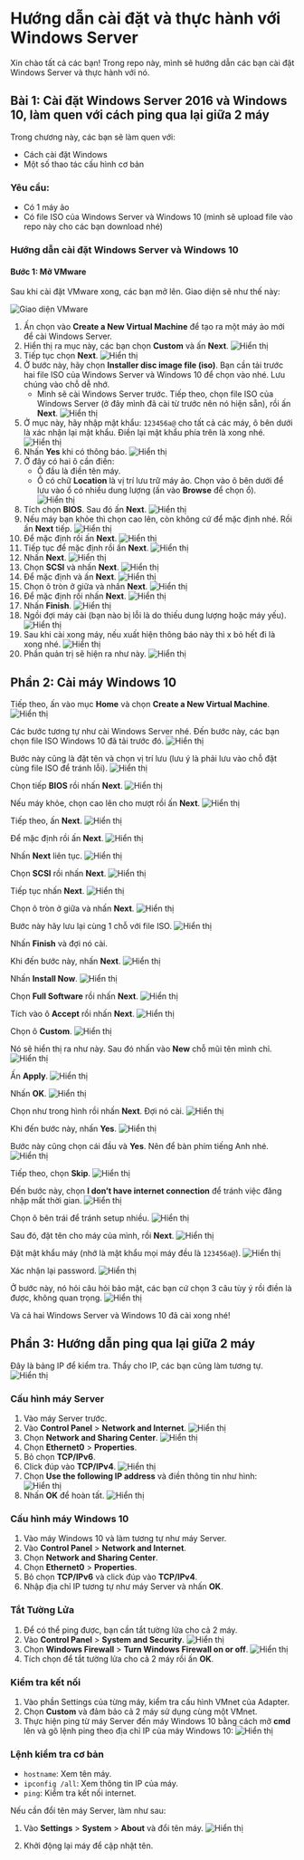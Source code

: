 # Hướng dẫn cài đặt và thực hành với Windows Server

Xin chào tất cả các bạn! Trong repo này, mình sẽ hướng dẫn các bạn cài đặt Windows Server và thực hành với nó.

## Bài 1: Cài đặt Windows Server 2016 và Windows 10, làm quen với cách ping qua lại giữa 2 máy

Trong chương này, các bạn sẽ làm quen với:
- Cách cài đặt Windows
- Một số thao tác cấu hình cơ bản

### Yêu cầu:
- Có 1 máy ảo
- Có file ISO của Windows Server và Windows 10 (mình sẽ upload file vào repo này cho các bạn download nhé)

### Hướng dẫn cài đặt Windows Server và Windows 10

#### Bước 1: Mở VMware
Sau khi cài đặt VMware xong, các bạn mở lên. Giao diện sẽ như thế này:

![Giao diện VMware](./bai1images/vmware.png)

1. Ấn chọn vào **Create a New Virtual Machine** để tạo ra một máy ảo mới để cài Windows Server.
2. Hiển thị ra mục này, các bạn chọn **Custom** và ấn **Next**.
   ![Hiển thị](./bai1images/vm1.png)
3. Tiếp tục chọn **Next**.
   ![Hiển thị](./bai1images/vm2.png)
4. Ở bước này, hãy chọn **Installer disc image file (iso)**. Bạn cần tải trước hai file ISO của Windows Server và Windows 10 để chọn vào nhé. Lưu chúng vào chỗ dễ nhớ.
   - Mình sẽ cài Windows Server trước. Tiếp theo, chọn file ISO của Windows Server (ở đây mình đã cài từ trước nên nó hiện sẵn), rồi ấn **Next**.
   ![Hiển thị](./bai1images/vm3.png)
5. Ở mục này, hãy nhập mật khẩu: `123456a@` cho tất cả các máy, ô bên dưới là xác nhận lại mật khẩu. Điền lại mật khẩu phía trên là xong nhé.
   ![Hiển thị](./bai1images/vm4.png)
6. Nhấn **Yes** khi có thông báo.
   ![Hiển thị](./bai1images/vm5.png)
7. Ở đây có hai ô cần điền:
   - Ô đầu là điền tên máy.
   - Ô có chữ **Location** là vị trí lưu trữ máy ảo. Chọn vào ô bên dưới để lưu vào ổ có nhiều dung lượng (ấn vào **Browse** để chọn ổ).
   ![Hiển thị](./bai1images/vm6.png)
8. Tích chọn **BIOS**. Sau đó ấn **Next**.
   ![Hiển thị](./bai1images/vm7.png)
9. Nếu máy bạn khỏe thì chọn cao lên, còn không cứ để mặc định nhé. Rồi ấn **Next** tiếp.
   ![Hiển thị](./bai1images/vm8.png)
10. Để mặc định rồi ấn **Next**.
    ![Hiển thị](./bai1images/vm9.png)
11. Tiếp tục để mặc định rồi ấn **Next**.
    ![Hiển thị](./bai1images/vm10.png)
12. Nhấn **Next**.
    ![Hiển thị](./bai1images/vm11.png)
13. Chọn **SCSI** và nhấn **Next**.
    ![Hiển thị](./bai1images/vm12.png)
14. Để mặc định và ấn **Next**.
    ![Hiển thị](./bai1images/vm13.png)
15. Chọn ô tròn ở giữa và nhấn **Next**.
    ![Hiển thị](./bai1images/vm14.png)
16. Để mặc định rồi nhấn **Next**.
    ![Hiển thị](./bai1images/vm15.png)
17. Nhấn **Finish**.
    ![Hiển thị](./bai1images/vm16.png)
18. Ngồi đợi máy cài (bạn nào bị lỗi là do thiếu dung lượng hoặc máy yếu).
    ![Hiển thị](./bai1images/vm17.png)
19. Sau khi cài xong máy, nếu xuất hiện thông báo này thì x bỏ hết đi là xong nhé.
    ![Hiển thị](./bai1images/vm18.png)
20. Phần quản trị sẽ hiện ra như này.
    ![Hiển thị](./bai1images/vm19.png)

## Phần 2: Cài máy Windows 10

Tiếp theo, ấn vào mục **Home** và chọn **Create a New Virtual Machine**.
![Hiển thị](./bai1images/vm20.png)

Các bước tương tự như cài Windows Server nhé. Đến bước này, các bạn chọn file ISO Windows 10 đã tải trước đó.
![Hiển thị](./bai1images/vm21.png)

Bước này cũng là đặt tên và chọn vị trí lưu (lưu ý là phải lưu vào chỗ đặt cùng file ISO để tránh lỗi).
![Hiển thị](./bai1images/vm22.png)

Chọn tiếp **BIOS** rồi nhấn **Next**.
![Hiển thị](./bai1images/vm23.png)

Nếu máy khỏe, chọn cao lên cho mượt rồi ấn **Next**.
![Hiển thị](./bai1images/vm24.png)

Tiếp theo, ấn **Next**.
![Hiển thị](./bai1images/vm25.png)

Để mặc định rồi ấn **Next**.
![Hiển thị](./bai1images/vm26.png)

Nhấn **Next** liên tục.
![Hiển thị](./bai1images/vm27.png)

Chọn **SCSI** rồi nhấn **Next**.
![Hiển thị](./bai1images/vm28.png)

Tiếp tục nhấn **Next**.
![Hiển thị](./bai1images/vm29.png)

Chọn ô tròn ở giữa và nhấn **Next**.
![Hiển thị](./bai1images/vm30.png)

Bước này hãy lưu lại cùng 1 chỗ với file ISO.
![Hiển thị](./bai1images/vm31.png)

Nhấn **Finish** và đợi nó cài.

Khi đến bước này, nhấn **Next**.
![Hiển thị](./bai1images/vm32.png)

Nhấn **Install Now**.
![Hiển thị](./bai1images/vm33.png)

Chọn **Full Software** rồi nhấn **Next**.
![Hiển thị](./bai1images/vm34.png)

Tích vào ô **Accept** rồi nhấn **Next**.
![Hiển thị](./bai1images/vm35.png)

Chọn ô **Custom**.
![Hiển thị](./bai1images/vm36.png)

Nó sẽ hiển thị ra như này. Sau đó nhấn vào **New** chỗ mũi tên mình chỉ.
![Hiển thị](./bai1images/vm37.png)

Ấn **Apply**.
![Hiển thị](./bai1images/vm38.png)

Nhấn **OK**.
![Hiển thị](./bai1images/vm39.png)

Chọn như trong hình rồi nhấn **Next**. Đợi nó cài.
![Hiển thị](./bai1images/vm40.png)

Khi đến bước này, nhấn **Yes**.
![Hiển thị](./bai1images/vm41.png)

Bước này cũng chọn cái đầu và **Yes**. Nên để bàn phím tiếng Anh nhé.
![Hiển thị](./bai1images/vm42.png)

Tiếp theo, chọn **Skip**.
![Hiển thị](./bai1images/vm43.png)

Đến bước này, chọn **I don’t have internet connection** để tránh việc đăng nhập mất thời gian.
![Hiển thị](./bai1images/vm44.png)

Chọn ô bên trái để tránh setup nhiều.
![Hiển thị](./bai1images/vm45.png)

Sau đó, đặt tên cho máy của mình, rồi **Next**.
![Hiển thị](./bai1images/vm46.png)

Đặt mật khẩu máy (nhớ là mật khẩu mọi máy đều là `123456a@`).
![Hiển thị](./bai1images/vm47.png)

Xác nhận lại password.
![Hiển thị](./bai1images/vm48.png)

Ở bước này, nó hỏi câu hỏi bảo mật, các bạn cứ chọn 3 câu tùy ý rồi điền là được, không quan trọng.
![Hiển thị](./bai1images/vm49.png)

Và cả hai Windows Server và Windows 10 đã cài xong nhé!

## Phần 3: Hướng dẫn ping qua lại giữa 2 máy

Đây là bảng IP để kiểm tra. Thầy cho IP, các bạn cũng làm tương tự.
![Hiển thị](./bai1images/ip1.png)

### Cấu hình máy Server

1. Vào máy Server trước.
2. Vào **Control Panel** > **Network and Internet**.
   ![Hiển thị](./bai1images/ip2.png)
3. Chọn **Network and Sharing Center**.
   ![Hiển thị](./bai1images/ip3.png)
4. Chọn **Ethernet0** > **Properties**.
5. Bỏ chọn **TCP/IPv6**.
6. Click đúp vào **TCP/IPv4**.
   ![Hiển thị](./bai1images/ip4.png)
7. Chọn **Use the following IP address** và điền thông tin như hình:
   ![Hiển thị](./bai1images/ip6.png)
8. Nhấn **OK** để hoàn tất.
   ![Hiển thị](./bai1images/ip8.png)

### Cấu hình máy Windows 10

1. Vào máy Windows 10 và làm tương tự như máy Server.
2. Vào **Control Panel** > **Network and Internet**.
3. Chọn **Network and Sharing Center**.
4. Chọn **Ethernet0** > **Properties**.
5. Bỏ chọn **TCP/IPv6** và click đúp vào **TCP/IPv4**.
6. Nhập địa chỉ IP tương tự như máy Server và nhấn **OK**.

### Tắt Tường Lửa

1. Để có thể ping được, bạn cần tắt tường lửa cho cả 2 máy.
2. Vào **Control Panel** > **System and Security**.
   ![Hiển thị](./bai1images/ip9.png)
3. Chọn **Windows Firewall** > **Turn Windows Firewall on or off**.
   ![Hiển thị](./bai1images/ip11.png)
4. Tích chọn để tắt tường lửa cho cả 2 máy rồi ấn **OK**.

### Kiểm tra kết nối

1. Vào phần Settings của từng máy, kiểm tra cấu hình VMnet của Adapter.
2. Chọn **Custom** và đảm bảo cả 2 máy sử dụng cùng một VMnet.
3. Thực hiện ping từ máy Server đến máy Windows 10 bằng cách mở **cmd** lên và gõ lệnh ping theo địa chỉ IP của máy Windows 10:
   ![Hiển thị](./bai1images/ip15.png)

### Lệnh kiểm tra cơ bản

- `hostname`: Xem tên máy.
- `ipconfig /all`: Xem thông tin IP của máy.
- `ping`: Kiểm tra kết nối internet.

Nếu cần đổi tên máy Server, làm như sau:
1. Vào **Settings** > **System** > **About** và đổi tên máy.
   ![Hiển thị](./bai1images/ip18.png)

2. Khởi động lại máy để cập nhật tên.

